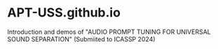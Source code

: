 # APT-USS.github.io
Introduction and demos of "AUDIO PROMPT TUNING FOR UNIVERSAL SOUND SEPARATION" (Submiited to ICASSP 2024)
